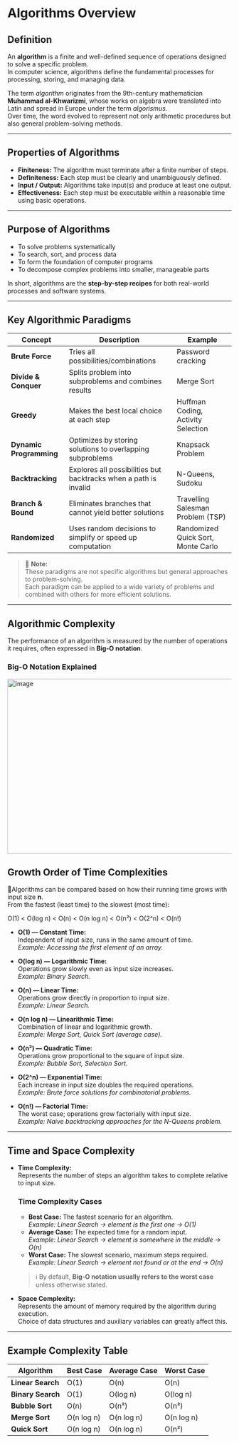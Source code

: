 # Algorithms Overview

## Definition
An **algorithm** is a finite and well-defined sequence of operations designed to solve a specific problem.  
In computer science, algorithms define the fundamental processes for processing, storing, and managing data.  

The term *algorithm* originates from the 9th-century mathematician **Muhammad al-Khwarizmi**, whose works on algebra were translated into Latin and spread in Europe under the term *algorismus*.  
Over time, the word evolved to represent not only arithmetic procedures but also general problem-solving methods.  

---

## Properties of Algorithms
- **Finiteness:** The algorithm must terminate after a finite number of steps.  
- **Definiteness:** Each step must be clearly and unambiguously defined.  
- **Input / Output:** Algorithms take input(s) and produce at least one output.  
- **Effectiveness:** Each step must be executable within a reasonable time using basic operations.  

---

## Purpose of Algorithms
- To solve problems systematically  
- To search, sort, and process data  
- To form the foundation of computer programs  
- To decompose complex problems into smaller, manageable parts  

In short, algorithms are the **step-by-step recipes** for both real-world processes and software systems.  

---

## Key Algorithmic Paradigms

| Concept              | Description                              | Example                          |
|----------------------|------------------------------------------|----------------------------------|
| **Brute Force**      | Tries all possibilities/combinations      | Password cracking                |
| **Divide & Conquer** | Splits problem into subproblems and combines results | Merge Sort                       |
| **Greedy**           | Makes the best local choice at each step  | Huffman Coding, Activity Selection |
| **Dynamic Programming** | Optimizes by storing solutions to overlapping subproblems | Knapsack Problem                  |
| **Backtracking**     | Explores all possibilities but backtracks when a path is invalid | N-Queens, Sudoku                 |
| **Branch & Bound**   | Eliminates branches that cannot yield better solutions | Travelling Salesman Problem (TSP) |
| **Randomized**       | Uses random decisions to simplify or speed up computation | Randomized Quick Sort, Monte Carlo |

> 📌 **Note:**  
> These paradigms are not specific algorithms but general approaches to problem-solving.  
> Each paradigm can be applied to a wide variety of problems and combined with others for more efficient solutions.

---

## Algorithmic Complexity
The performance of an algorithm is measured by the number of operations it requires, often expressed in **Big-O notation**.  

### Big-O Notation Explained

<img width="554" height="392" alt="image" src="https://github.com/user-attachments/assets/4b0727a4-3f95-4ed2-bcf2-194c9bbcb524" />

## Growth Order of Time Complexities

📌Algorithms can be compared based on how their running time grows with input size **n**.  
From the fastest (least time) to the slowest (most time):

O(1) < O(log n) < O(n) < O(n log n) < O(n²) < O(2^n) < O(n!)


- **O(1) — Constant Time:**  
  Independent of input size, runs in the same amount of time.  
  *Example: Accessing the first element of an array.*  

- **O(log n) — Logarithmic Time:**  
  Operations grow slowly even as input size increases.  
  *Example: Binary Search.*  

- **O(n) — Linear Time:**  
  Operations grow directly in proportion to input size.  
  *Example: Linear Search.*  

- **O(n log n) — Linearithmic Time:**  
  Combination of linear and logarithmic growth.  
  *Example: Merge Sort, Quick Sort (average case).*  

- **O(n²) — Quadratic Time:**  
  Operations grow proportional to the square of input size.  
  *Example: Bubble Sort, Selection Sort.*  

- **O(2^n) — Exponential Time:**  
  Each increase in input size doubles the required operations.  
  *Example: Brute force solutions for combinatorial problems.*  

- **O(n!) — Factorial Time:**  
  The worst case; operations grow factorially with input size.  
  *Example: Naive backtracking approaches for the N-Queens problem.*  

---

## Time and Space Complexity
- **Time Complexity:**  
  Represents the number of steps an algorithm takes to complete relative to input size.  

  ### Time Complexity Cases
  - **Best Case:** The fastest scenario for an algorithm.  
    *Example: Linear Search → element is the first one → O(1)*  
  - **Average Case:** The expected time for a random input.  
    *Example: Linear Search → element is somewhere in the middle → O(n)*  
  - **Worst Case:** The slowest scenario, maximum steps required.  
    *Example: Linear Search → element not found or at the end → O(n)*  

  > ℹ️ By default, **Big-O notation usually refers to the worst case** unless otherwise stated.  

- **Space Complexity:**  
  Represents the amount of memory required by the algorithm during execution.  
  Choice of data structures and auxiliary variables can greatly affect this.  

---

## Example Complexity Table

| Algorithm           | Best Case | Average Case | Worst Case |
|---------------------|-----------|--------------|-------------|
| **Linear Search**   | O(1)      | O(n)         | O(n)        |
| **Binary Search**   | O(1)      | O(log n)     | O(log n)    |
| **Bubble Sort**     | O(n)      | O(n²)        | O(n²)       |
| **Merge Sort**      | O(n log n)| O(n log n)   | O(n log n)  |
| **Quick Sort**      | O(n log n)| O(n log n)   | O(n²)       |

